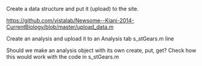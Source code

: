 Create a data structure and put it (upload) to the site.

https://github.com/vistalab/Newsome--Kiani-2014-CurrentBiology/blob/master/upload_data.m

Create an analysis and upload it to an Analysis tab
s_stGears.m line

Should we make an analysis object with its own create, put, get? Check how this would work with the code in s_stGears.m



